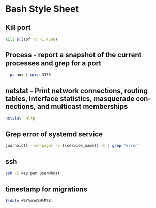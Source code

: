 # Bash Style Sheet

## Kill port

```bash
kill $(lsof -t -i:4568)
```

## Process - report a snapshot of the current processes and grep for a port

```bash
  ps aux | grep 3356
```

## netstat  - Print network connections, routing tables, interface statistics, masquerade con‐nections, and multicast memberships

```bash 
netstat -nltp
```

## Grep error of systemd service 

```bash
journalctl --no-pager -u {{service_name}} -b | grep "error"
```

## ssh

```bash
ssh -i key.pem user@host
```

## timestamp for migrations

```bash
$(date +%Y%m%d%H%M%S)
```
